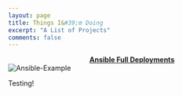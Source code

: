 ```yaml
---
layout: page
title: Things I&#39;m Doing
excerpt: "A List of Projects"
comments: false
---
```



<center><a href="https://www.linkedin.com/in/daniel-ryan-310/"><b>Ansible Full Deployments</b></a></center>
<img src="https://raw.githubusercontent.com/Kookster310/kookster310.github.io/master/assets/img/ansible-example-gif.gif" alt="Ansible-Example"> 

Testing!
